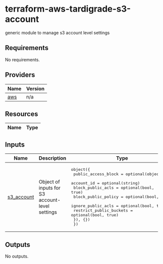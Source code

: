 # terraform-aws-tardigrade-s3-account
generic module to manage s3 account level settings



<!-- BEGIN TFDOCS -->
## Requirements

No requirements.

## Providers

| Name | Version |
|------|---------|
| <a name="provider_aws"></a> [aws](#provider\_aws) | n/a |

## Resources

| Name | Type |
|------|------|

## Inputs

| Name | Description | Type | Default | Required |
|------|-------------|------|---------|:--------:|
| <a name="input_s3_account"></a> [s3\_account](#input\_s3\_account) | Object of inputs for S3 account-level settings | <pre>object({<br>    public_access_block = optional(object({<br>      account_id              = optional(string)<br>      block_public_acls       = optional(bool, true)<br>      block_public_policy     = optional(bool, true)<br>      ignore_public_acls      = optional(bool, true)<br>      restrict_public_buckets = optional(bool, true)<br>    }), {})<br>  })</pre> | n/a | yes |

## Outputs

No outputs.

<!-- END TFDOCS -->
